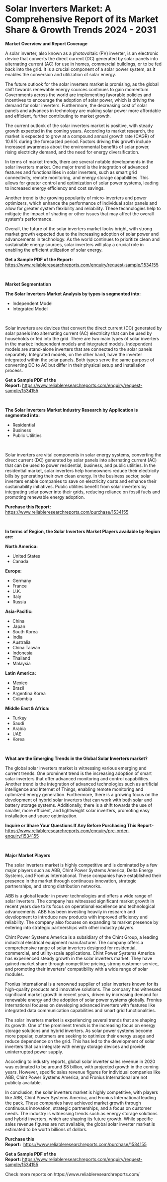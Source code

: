 <p><h1>Solar Inverters Market: A Comprehensive Report of its Market Share & Growth Trends 2024 - 2031</h1></p><p><strong>Market Overview and Report Coverage</strong></p>
<p><p>A solar inverter, also known as a photovoltaic (PV) inverter, is an electronic device that converts the direct current (DC) generated by solar panels into alternating current (AC) for use in homes, commercial buildings, or to be fed back into the grid. It is a crucial component of a solar power system, as it enables the conversion and utilization of solar energy.</p><p>The future outlook for the solar inverters market is promising, as the global shift towards renewable energy sources continues to gain momentum. Governments across the world are implementing favorable policies and incentives to encourage the adoption of solar power, which is driving the demand for solar inverters. Furthermore, the decreasing cost of solar panels and advances in technology are making solar power more affordable and efficient, further contributing to market growth.</p><p>The current outlook of the solar inverters market is positive, with steady growth expected in the coming years. According to market research, the market is expected to grow at a compound annual growth rate (CAGR) of 10.6% during the forecasted period. Factors driving this growth include increased awareness about the environmental benefits of solar power, rising electricity demand, and the need for energy diversification.</p><p>In terms of market trends, there are several notable developments in the solar inverters market. One major trend is the integration of advanced features and functionalities in solar inverters, such as smart grid connectivity, remote monitoring, and energy storage capabilities. This allows for greater control and optimization of solar power systems, leading to increased energy efficiency and cost savings.</p><p>Another trend is the growing popularity of micro-inverters and power optimizers, which enhance the performance of individual solar panels and allow for greater system flexibility and reliability. These technologies help to mitigate the impact of shading or other issues that may affect the overall system's performance.</p><p>Overall, the future of the solar inverters market looks bright, with strong market growth expected due to the increasing adoption of solar power and advancements in technology. As the world continues to prioritize clean and sustainable energy sources, solar inverters will play a crucial role in enabling the efficient utilization of solar energy.</p></p>
<p><strong>Get a Sample PDF of the Report:</strong> <a href="https://www.reliableresearchreports.com/enquiry/request-sample/1534155">https://www.reliableresearchreports.com/enquiry/request-sample/1534155</a></p>
<p>&nbsp;</p>
<p><strong>Market Segmentation</strong></p>
<p><strong>The Solar Inverters Market Analysis by types is segmented into:</strong></p>
<p><ul><li>Independent Model</li><li>Integrated Model</li></ul></p>
<p>&nbsp;</p>
<p><p>Solar inverters are devices that convert the direct current (DC) generated by solar panels into alternating current (AC) electricity that can be used by households or fed into the grid. There are two main types of solar inverters in the market: independent models and integrated models. Independent models are stand-alone inverters that are connected to the solar panels separately. Integrated models, on the other hand, have the inverter integrated within the solar panels. Both types serve the same purpose of converting DC to AC but differ in their physical setup and installation process.</p></p>
<p><strong>Get a Sample PDF of the Report:</strong>&nbsp;<a href="https://www.reliableresearchreports.com/enquiry/request-sample/1534155">https://www.reliableresearchreports.com/enquiry/request-sample/1534155</a></p>
<p>&nbsp;</p>
<p><strong>The Solar Inverters Market Industry Research by Application is segmented into:</strong></p>
<p><ul><li>Residential</li><li>Business</li><li>Public Utilities</li></ul></p>
<p>&nbsp;</p>
<p><p>Solar inverters are vital components in solar energy systems, converting the direct current (DC) generated by solar panels into alternating current (AC) that can be used to power residential, business, and public utilities. In the residential market, solar inverters help homeowners reduce their electricity bills by generating their own clean energy. In the business sector, solar inverters enable companies to save on electricity costs and enhance their sustainability initiatives. Public utilities benefit from solar inverters by integrating solar power into their grids, reducing reliance on fossil fuels and promoting renewable energy adoption.</p></p>
<p><strong>Purchase this Report:</strong>&nbsp; <a href="https://www.reliableresearchreports.com/purchase/1534155">https://www.reliableresearchreports.com/purchase/1534155</a></p>
<p>&nbsp;</p>
<p><strong>In terms of Region, the Solar Inverters Market Players available by Region are:</strong></p>
<p>
    <p> <strong> North America: </strong>
        <ul>
            <li>United States</li>
            <li>Canada</li>
        </ul>
        </p> 
    <p> <strong> Europe: </strong>
        <ul>
            <li>Germany</li>
            <li>France</li>
            <li>U.K.</li>
            <li>Italy</li>
            <li>Russia</li>
        </ul>
        </p> 
    <p> <strong> Asia-Pacific: </strong>
        <ul>
            <li>China</li>
            <li>Japan</li>
            <li>South Korea</li>
            <li>India</li>
            <li>Australia</li>
            <li>China Taiwan</li>
            <li>Indonesia</li>
            <li>Thailand</li>
            <li>Malaysia</li>
        </ul>
        </p> 
    <p> <strong> Latin America: </strong>
        <ul>
            <li>Mexico</li>
            <li>Brazil</li>
            <li>Argentina Korea</li>
            <li>Colombia</li>
        </ul>
        </p> 
    <p> <strong> Middle East & Africa: </strong>
        <ul>
            <li>Turkey</li>
            <li>Saudi</li>
            <li>Arabia</li>
            <li>UAE</li>
            <li>Korea</li>
        </ul>
    </p>
    </p>
<p>&nbsp;</p>
<p><strong>What are the Emerging Trends in the Global Solar Inverters market?</strong></p>
<p><p>The global solar inverters market is witnessing various emerging and current trends. One prominent trend is the increasing adoption of smart solar inverters that offer advanced monitoring and control capabilities. Another trend is the integration of advanced technologies such as artificial intelligence and Internet of Things, enabling remote monitoring and optimized energy generation. Furthermore, there is a growing focus on the development of hybrid solar inverters that can work with both solar and battery storage systems. Additionally, there is a shift towards the use of smaller, more efficient, and lightweight solar inverters, promoting easy installation and space optimization.</p></p>
<p><strong>Inquire or Share Your Questions If Any Before Purchasing This Report</strong>- <a href="https://www.reliableresearchreports.com/enquiry/pre-order-enquiry/1534155">https://www.reliableresearchreports.com/enquiry/pre-order-enquiry/1534155</a></p>
<p>&nbsp;</p>
<p><strong>Major Market Players</strong></p>
<p><p>The solar inverters market is highly competitive and is dominated by a few major players such as ABB, Chint Power Systems America, Delta Energy Systems, and Fronius International. These companies have established their presence in the market through continuous innovation, strategic partnerships, and strong distribution networks.</p><p>ABB is a global leader in power technologies and offers a wide range of solar inverters. The company has witnessed significant market growth in recent years due to its focus on operational excellence and technological advancements. ABB has been investing heavily in research and development to introduce new products with improved efficiency and reliability. The company also focuses on expanding its market presence by entering into strategic partnerships with other industry players.</p><p>Chint Power Systems America is a subsidiary of the Chint Group, a leading industrial electrical equipment manufacturer. The company offers a comprehensive range of solar inverters designed for residential, commercial, and utility-scale applications. Chint Power Systems America has experienced steady growth in the solar inverters market. They have gained market share through competitive pricing, strong customer service, and promoting their inverters' compatibility with a wide range of solar modules.</p><p>Fronius International is a renowned supplier of solar inverters known for its high-quality products and innovative solutions. The company has witnessed significant market growth in recent years, driven by increasing demand for renewable energy and the adoption of solar power systems globally. Fronius International focuses on developing advanced inverters with features like integrated data communication capabilities and smart grid functionalities.</p><p>The solar inverters market is experiencing several trends that are shaping its growth. One of the prominent trends is the increasing focus on energy storage solutions and hybrid inverters. As solar power systems become more popular, customers are seeking to optimize their energy usage and reduce dependence on the grid. This has led to the development of solar inverters that can integrate with energy storage devices and provide uninterrupted power supply.</p><p>According to industry reports, global solar inverter sales revenue in 2020 was estimated to be around $8 billion, with projected growth in the coming years. However, specific sales revenue figures for individual companies like ABB, Chint Power Systems America, and Fronius International are not publicly available.</p><p>In conclusion, the solar inverters market is highly competitive, with players like ABB, Chint Power Systems America, and Fronius International leading the pack. These companies have achieved market growth through continuous innovation, strategic partnerships, and a focus on customer needs. The industry is witnessing trends such as energy storage solutions and hybrid inverters, which are shaping its future growth. While specific sales revenue figures are not available, the global solar inverter market is estimated to be worth billions of dollars.</p></p>
<p><strong>Purchase this Report:</strong>&nbsp;&nbsp;<a href="https://www.reliableresearchreports.com/purchase/1534155">https://www.reliableresearchreports.com/purchase/1534155</a></p>
<p></p>
<p><strong>Get a Sample PDF of the Report:</strong>&nbsp;<a href="https://www.reliableresearchreports.com/enquiry/request-sample/1534155">https://www.reliableresearchreports.com/enquiry/request-sample/1534155</a></p>
<p>Check more reports on https://www.reliableresearchreports.com/</p>